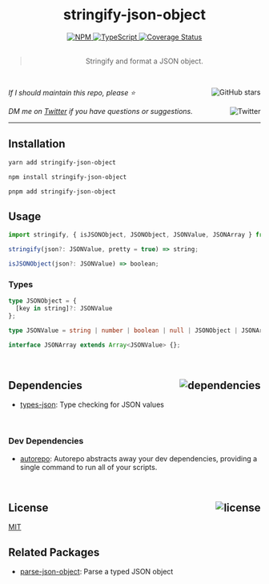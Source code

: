 <!--BEGIN HEADER-->
<div id="top" align="center">
  <h1>stringify-json-object</h1>
  <a href="https://npmjs.com/package/stringify-json-object">
    <img alt="NPM" src="https://img.shields.io/npm/v/stringify-json-object.svg">
  </a>
  <a href="https://github.com/bconnorwhite/stringify-json-object">
    <img alt="TypeScript" src="https://img.shields.io/github/languages/top/bconnorwhite/stringify-json-object.svg">
  </a>
  <a href="https://coveralls.io/github/bconnorwhite/stringify-json-object?branch=master">
    <img alt="Coverage Status" src="https://img.shields.io/coveralls/github/bconnorwhite/stringify-json-object.svg?branch=master">
  </a>
</div>

<br />

<blockquote align="center">Stringify and format a JSON object.</blockquote>

<br />

_If I should maintain this repo, please ⭐️_
<a href="https://github.com/bconnorwhite/stringify-json-object">
  <img align="right" alt="GitHub stars" src="https://img.shields.io/github/stars/bconnorwhite/stringify-json-object?label=%E2%AD%90%EF%B8%8F&style=social">
</a>

_DM me on [Twitter](https://twitter.com/bconnorwhite) if you have questions or suggestions._
<a href="https://twitter.com/bconnorwhite">
  <img align="right" alt="Twitter" src="https://img.shields.io/twitter/url?label=%40bconnorwhite&style=social&url=https%3A%2F%2Ftwitter.com%2Fbconnorwhite">
</a>

---
<!--END HEADER-->

## Installation

```sh
yarn add stringify-json-object
```

```sh
npm install stringify-json-object
```

```sh
pnpm add stringify-json-object
```

## Usage
```ts
import stringify, { isJSONObject, JSONObject, JSONValue, JSONArray } from "stringify-json-object";

stringify(json?: JSONValue, pretty = true) => string;

isJSONObject(json?: JSONValue) => boolean;

```

### Types
```ts
type JSONObject = {
  [key in string]?: JSONValue
};

type JSONValue = string | number | boolean | null | JSONObject | JSONArray;

interface JSONArray extends Array<JSONValue> {};
```

<!--BEGIN FOOTER-->

<br />

<h2 id="dependencies">Dependencies<a href="https://www.npmjs.com/package/stringify-json-object?activeTab=dependencies"><img align="right" alt="dependencies" src="https://img.shields.io/librariesio/release/npm/stringify-json-object.svg"></a></h2>

- [types-json](https://www.npmjs.com/package/types-json): Type checking for JSON values


<br />

<h3>Dev Dependencies</h3>

- [autorepo](https://www.npmjs.com/package/autorepo): Autorepo abstracts away your dev dependencies, providing a single command to run all of your scripts.


<br />

<h2 id="license">License <a href="https://opensource.org/licenses/MIT"><img align="right" alt="license" src="https://img.shields.io/npm/l/stringify-json-object.svg"></a></h2>

[MIT](https://opensource.org/licenses/MIT)
<!--END FOOTER-->

## Related Packages

- [parse-json-object](https://www.npmjs.com/package/parse-json-object): Parse a typed JSON object
